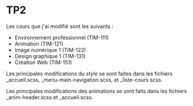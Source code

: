 # TP2

Les cours que j'ai modifié sont les suivants :

- Environnement professionnel (TIM-111)
- Animation (TIM-121)
- Image numérique 1 (TIM-122)
- Design graphique 1 (TIM-131)
- Création Web (TIM-151)

Les principales modifications du style se sont faites dans les fichiers _accueil.scss, _menu-main-navigation.scss, et _liste-cours.scss.

Les principales modifications des animations se sont faits dans les fichiers _anim-header.scss et _accueil.scss.
